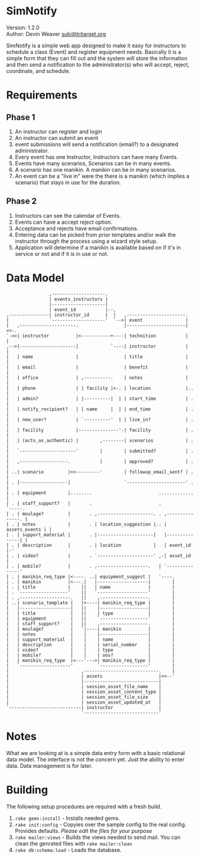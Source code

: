 SimNotify
=========

Version: 1.2.0  
Author: Devin Weaver <suki@tritarget.org>

SimNotify is a simple web app designed to make it easy for instructors to
schedule a class (Event) and register equipment needs. Basically it is a
simple form that they can fill out and the system will store the information
and then send a notification to the administrator(s) who will accept, reject,
coordinate, and schedule.

Requirements
============

Phase 1
-------
1. An instructor can register and login
2. An instructor can submit an event
3. event submissions will send a notification (email?) to a designated
   administrator.
4. Every event has one Instructor, Instructors can have many Events.
5. Events have many scenarios, Scenarios can be in many events.
6. A scenario has one manikin. A manikin can be in many scenarios.
7. An event can be a "live in" were the there is a manikin (which implies a
   scenario) that stays in use for the duration.

Phase 2
-------
1. Instructors can see the calendar of Events.
2. Events can have a accept reject option.
3. Acceptance and rejects have email confirmations.
4. Entering data can be picked from prior templates and/or walk the instructor
   through the process using a wizard style setup.
5. Application will determine if a manikin is available based on if it's in
   service or not and if it is in use or not.

Data Model
==========
                    ,--------------------.
                    | events_instructors |
                    |--------------------|
                    | event_id           |--,
    ,---------------| instructor_id      |  |   ,----------------------.
    |               `--------------------'  `-->| event                |
    |   ,---------------------.                 |----------------------|<<-.
    `->>| instructor          |<-----------+----| technition           |   |
    ,-->|---------------------|            `----| instructor           |   |
    |   | name                |                 | title                |   |
    |   | email               |                 | benefit              |   |
    |   | office              | ,----------.    | notes                |   |
    |   | phone               | | facility |<-. | location             |.. |
    |   | admin?              | |----------|  | | start_time           | . |
    |   | notify_recipient?   | | name     |  | | end_time             | . |
    |   | new_user?           | `----------'  | | live_in?             | . |
    |   | facility            |---------------'-| facility             | . |
    |   | (acts_as_authentic) |        ,--------| scenarios            | . |
    |   `---------------------'        |        | submitted?           | . |
    |   ,------------------.           |        | approved?            | . |
    | ..| scenario         |<<---------'        | followup_email_sent? | . |
    | . |------------------|                    `----------------------' . |
    | . | equipment        |........                         ............. |
    | . | staff_support?   |       .                         .             `-----.
    | . | moulage?         |       . ,---------------------. . ,---------------. |
    | . | notes            |       . | location_suggestion |.. | assets_events | |
    | . | support_material |       . |---------------------|   |---------------| |
    | . | description      |       . | location            |   | event_id      |-'
    | . | video?           |       . `---------------------' ,-| asset_id      |
    | . | mobile?          |       . ,-------------------.   | `---------------'
    | . | manikin_req_type |<----. ..| equipment_suggest |   `----.
    | . | manikin          |<---.|   |-------------------|        |
    | . | title            |    ||   | name              |        |
    | . `------------------'    ||   `-------------------'        |
    | . ,-------------------.   ||    ,------------------.        |
    | ..| scenario_template |   |+----| manikin_req_type |        |
    |   |-------------------|   ||    |------------------|        |
    |   | title             |   ||    | type             |        |
    |   | equipment         |   ||    `------------------'        |
    |   | staff_support?    |   ||    ,------------------.        |
    |   | moulage?          |   `|----| manikin          |        |
    |   | notes             |    |    |------------------|        |
    |   | support_material  |    |    | name             |        |
    |   | description       |    |    | serial_number    |        |
    |   | video?            |    |    | type             |        |
    |   | mobile?           |    |    | oos?             |        |
    |   | manikin_req_type  |<---'--->| manikin_req_type |        |
    |   `-------------------'         `------------------'        |
    |                           ,----------------------------.    |
    |                           | assets                     |<<--'
    |                           |----------------------------|
    |                           | session_asset_file_name    |
    |                           | session_asset_content_type |
    |                           | session_asset_file_size    |
    |                           | session_asset_updated_at   |
    `---------------------------| instructor                 |
                                `----------------------------'

Notes
=====

What we are looking at is a simple data entry form with a basic relational
data model. The interface is not the concern yet. Just the ability to enter
data. Data management is for later.

Building
========

The following setup procedures are required with a fresh build.

1. `rake gems:install` - Installs needed gems.
2. `rake init:config` - Copyies over the sample config to the real config.
   Provides defaults. _Please edit the files for your purpose_
3. `rake mailer:views` - Builds the views needed to send mail. You can
   clean the genrated files with `rake mailer:clean`
4. `rake db:schema:load` - Loads the database.

